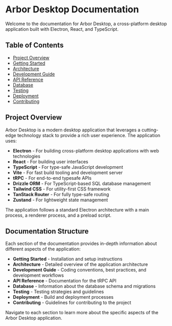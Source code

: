# Arbor Desktop Documentation

Welcome to the documentation for Arbor Desktop, a cross-platform desktop application built with Electron, React, and TypeScript.

## Table of Contents

- [Project Overview](#project-overview)
- [Getting Started](getting-started.md)
- [Architecture](architecture.md)
- [Development Guide](development-guide.md)
- [API Reference](api-reference.md)
- [Database](database.md)
- [Testing](testing.md)
- [Deployment](deployment.md)
- [Contributing](contributing.md)

## Project Overview

Arbor Desktop is a modern desktop application that leverages a cutting-edge technology stack to provide a rich user experience. The application uses:

- **Electron** - For building cross-platform desktop applications with web technologies
- **React** - For building user interfaces
- **TypeScript** - For type-safe JavaScript development
- **Vite** - For fast build tooling and development server
- **tRPC** - For end-to-end typesafe APIs
- **Drizzle ORM** - For TypeScript-based SQL database management
- **Tailwind CSS** - For utility-first CSS framework
- **TanStack Router** - For fully type-safe routing
- **Zustand** - For lightweight state management

The application follows a standard Electron architecture with a main process, a renderer process, and a preload script.

## Documentation Structure

Each section of the documentation provides in-depth information about different aspects of the application:

- **Getting Started** - Installation and setup instructions
- **Architecture** - Detailed overview of the application architecture
- **Development Guide** - Coding conventions, best practices, and development workflows
- **API Reference** - Documentation for the tRPC API
- **Database** - Information about the database schema and migrations
- **Testing** - Testing strategies and guidelines
- **Deployment** - Build and deployment processes
- **Contributing** - Guidelines for contributing to the project

Navigate to each section to learn more about the specific aspects of the Arbor Desktop application.